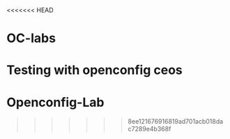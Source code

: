 <<<<<<< HEAD
# OC-labs
Testing with openconfig ceos 
=======
# Openconfig-Lab
>>>>>>> 8ee121676916819ad701acb018dac7289e4b368f
